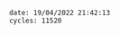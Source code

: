 

                date: 19/04/2022 21:42:13
                cycles: 11520

                         